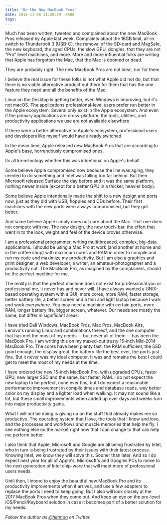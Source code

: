 ```yaml
---
title: "On the New MacBook Pros"
date: 2016-11-06 11:20:29 -0500
tags: 
---
```


Much has been written, tweeted and complained about the new MacBook Pros released by Apple last week. Complaints about the 16GB limit, all-in switch to Thunderbolt 3 (USB-C), the removal of the SD-card and MagSafe, the new keyboard, the aged CPUs, the slow GPU, dongles, that they are not "Pro" level machines, and more. More and more influential folks are writing that Apple has forgotten the Mac, that the Mac is doomed or dead.

They are probably right. The new MacBook Pros are not ideal, nor for them.

I believe the real issue for these folks is not what Apple did not do, but that there is no viable alternative product out there for them that has the one feature they need and all the benefits of the Mac. 

Linux on the Desktop is getting better, even Windows is improving, but it's not macOS. The applications professional-level users prefer run better in the Apple ecosystem. Several only exist in the Apple ecosystem. And even if the primary applications are cross-platform, the tools, utilities, and productivity applications we use are not available elsewhere.

If there were a better alternative to Apple's ecosystem, professional users and developers like myself would have already switched.

In the mean time, Apple released new MacBook Pros that are according to Apple's base, horrendously compromised ones.

Its all kremlinology whether this was intentional on Apple's behalf.

Some believe Apple compromised now because the line was aging, they needed to do something and Intel was falling too far behind. But then Microsoft released Surface the day before and it was the same platform, nothing newer inside (except for a better GPU in a thicker, heavier body).

Some believe Apple intentionally made the shift to a new design and ports now, just as they did with USB, floppies and CDs before. Their first machines with the new ports were always compromised, but they got better.

And some believe Apple simply does not care about the Mac. That one does not compute with me. The new design, the new touch-bar, the effort that went in to the look, weight and feel of the device proves otherwise.

I am a professional programmer, writing multithreaded, complex, big-data applications. I should be using a Mac Pro at work (and another at home and in the coffee shop) with maximum cores and RAM in order to compile and run my code and maximize my productivity. But I am also a graphics and print designer, a web developer, a writer, an amateur-photographer and a productivity nut. The MacBook Pro, as imagined by the complainers, should be the perfect machine for me.

The reality is that the perfect machine does not exist for professional you or professional me, it never has and never will. I have always wanted a UNIX-based operating system with a GUI, more cores, more RAM, faster storage, better battery life, a better screen and a thin and light laptop because I walk and work everywhere. You may need a machine with certain ports, more RAM, longer battery life, bigger screen, whatever. Our needs are mostly the same, but differ in significant areas.

I have tried Dell Windows, MacBook Pros, Mac Pros, MacBook Airs, Lenovo's running Linux and combinations thereof, and the one computer that has met the most of my needs -- but never all of them -- has been the MacBook Pro. I am writing this on my maxed-out trusty 15-inch Mid-2014 MacBook Pro. The cores have been plenty fast, the RAM sufficient, the SSD good enough, the display great, the battery life the best ever, the ports just fine. But it never was my ideal computer. It was and remains the best I could get to meet the most of my needs at the time.

I have ordered the new 15-inch MacBook Pro, with upgraded CPUs, faster GPU, new larger SSD and the same, but faster, RAM. I do not expect the new laptop to be perfect, none ever has, but I do expect a reasonable performance improvement in compile times and database reads, way better color on my display and a lighter load when walking. It may not sound like a lot, but these small improvements when added up over days and weeks turn into major productivity gains.

What I will not be doing is giving up on the stuff that already makes me so productive. The operating system that I love, the tools that I know and love, and the processes and workflows and muscle memories that help me fly. I see nothing else on the market right now that I can change to that can help me perform better.

I also think that Apple, Microsoft and Google are all being frustrated by Intel, who in turn is being frustrated by their issues with their latest process. Knowing Intel, we know they will solve this. Sooner than later. And so I do expect next year for all of Apple's, Microsoft's and Googles PCs to move to the next generation of Intel chip-ware that will meet more of professional users needs.

Until then, I intend to enjoy the beautiful new MacBook Pro and its productivity improvements when it arrives, and use a few adapters to replace the ports I need to keep going. But I also will look closely at the 2017 MacBook Pros when they come out. And keep an eye on the pro-level iOS/Pencil/Keyboard solution in case it becomes part of a better solution for my needs.

*Follow the author as [@hiltmon](https://twitter.com/hiltmon) on Twitter.*
